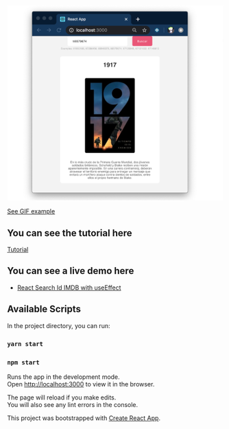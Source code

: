 ![Example](https://github.com/mauriciogc/search-id-imdb-with-useeffect-/blob/master/img/example.png)
           
[See GIF example](https://github.com/mauriciogc/search-id-imdb-with-useeffect-/blob/master/img/animation.gif)


## You can see the tutorial here
[Tutorial](https://medium.com/@mauriciogc/react-hooks-usestate-useeffect-usecontext-parte-i-f8cc8c9cce0f)

## You can see a live demo here
* [React Search Id IMDB with useEffect](https://codesandbox.io/s/react-hooks-useeffect-2-borjp?file=/src/App.js)

## Available Scripts

In the project directory, you can run:

### `yarn start`

### `npm start`

Runs the app in the development mode.<br />
Open [http://localhost:3000](http://localhost:3000) to view it in the browser.

The page will reload if you make edits.<br />
You will also see any lint errors in the console.

This project was bootstrapped with [Create React App](https://github.com/facebook/create-react-app).

